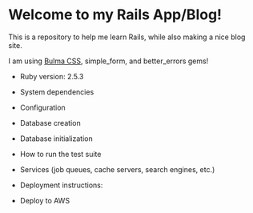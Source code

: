 # Welcome to my Rails App/Blog!

This is a repository to help me learn Rails, while also making a nice
blog site.

I am using [Bulma CSS](https://www.bulma.io), simple_form, and better_errors gems!

* Ruby version: 2.5.3

* System dependencies

* Configuration

* Database creation

* Database initialization

* How to run the test suite

* Services (job queues, cache servers, search engines, etc.)

* Deployment instructions:
- Deploy to AWS
